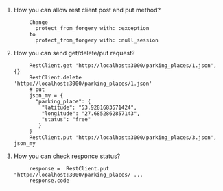 1. How you can allow rest client post and put method?
      
            Change 
              protect_from_forgery with: :exception
            to
              protect_from_forgery with: :null_session
2. How you can send get/delete/put request?
            
            RestClient.get 'http://localhost:3000/parking_places/1.json', {}
            RestClient.delete 'http://localhost:3000/parking_places/1.json'
            # put 
            json_my = {
              "parking_place": {
                "latitude": "53.9281683571424",
                "longitude": "27.6852862857143",
                "status": "free"
               }
            }
            RestClient.put 'http://localhost:3000/parking_places/3.json', json_my
3. How you can check responce status?
            
            response =  RestClient.put "http://localhost:3000/parking_places/ ...
            response.code 
            

